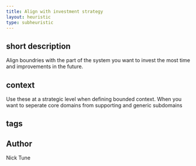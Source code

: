 ```yaml
---
title: Align with investment strategy
layout: heuristic
type: subheuristic
---
```


## short description

Align boundries with the part of the system you want to invest the most time and improvements in the future.

## context

Use these at a strategic level when defining bounded context. When you want to seperate core domains from supporting and generic subdomains

## tags

## Author

Nick Tune